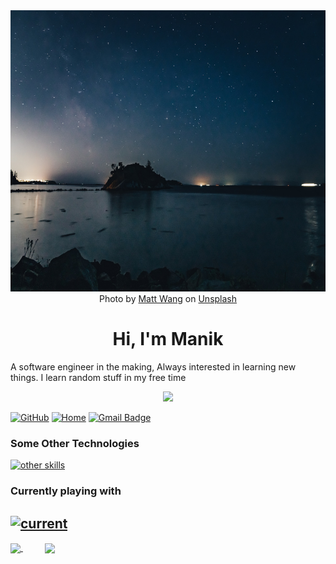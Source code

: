 <div align="center">
  <img src="./images/banner.jpg" width="1920" height="450"/>
</div>

<div align="center">
  Photo by <a href="https://unsplash.com/@iseeworld?utm_source=unsplash&utm_medium=referral&utm_content=creditCopyText">Matt Wang</a> on <a href="https://unsplash.com/photos/y8TsPWq5coA?utm_source=unsplash&utm_medium=referral&utm_content=creditCopyText">Unsplash</a>
</div>
<div align="center">
  <h1>Hi, I'm Manik</h1>
</div>
<p>A software engineer in the making, Always interested in learning new things. I learn random stuff in my free time</p>
<p align="center">
  <a href="https://skillicons.dev">
    <img src="https://skillicons.dev/icons?i=py,js,ts,go" />
  </a>
</p>

[![GitHub](https://img.shields.io/badge/-GitHub-181717?style=flat-square&logo=github&logoColor=white)](https://github.com/maditis)
[![Home](https://img.shields.io/badge/-Website-4285F4?style=flat-square&logo=google-chrome&logoColor=white)](https://maditis.in)
[![Gmail Badge](https://img.shields.io/badge/-Gmail-D14836?style=social-square&logo=gmail&logoColor=white)](mailto:manikd637@gmail.com)

### Some Other Technologies
[![other skills](https://skillicons.dev/icons?i=nodejs,django,svelte,docker,astro,postgres,mongodb,redis,flask,nginx&perline=7)](https://skillicons.dev)

### Currently playing with
[![current](https://skillicons.dev/icons?i=rust,workers)](https://skillicons.dev)
---

  
  <a href="https://github.com/anuraghazra/github-readme-stats">
    <img align="center" src="https://github-readme-stats.vercel.app/api/top-langs/?username=maditis&layout=compact" />
  </a>&nbsp;&nbsp;&nbsp;&nbsp;&nbsp;&nbsp;&nbsp;&nbsp;
  <a href="https://github.com/anuraghazra/anuraghazra.github.io">  
    <img align="center" src="https://github-readme-stats.vercel.app/api?username=maditis&count_private=true&show_icons=true&theme=radical&hide=contribs,prs" />
  </a>


